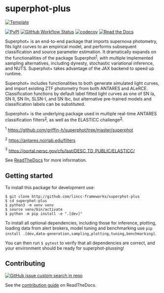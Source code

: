 # superphot-plus

[![Template](https://img.shields.io/badge/Template-LINCC%20Frameworks%20Python%20Project%20Template-brightgreen)](https://lincc-ppt.readthedocs.io/en/latest/)

[DOI]: TODO
[![PyPI](https://img.shields.io/pypi/v/superphot-plus?color=blue&logo=pypi&logoColor=white)](https://pypi.org/project/superphot-plus/)
[![GitHub Workflow Status](https://img.shields.io/github/actions/workflow/status/lincc-frameworks/superphot-plus/smoke-test.yml)](https://github.com/lincc-frameworks/superphot-plus/actions/workflows/smoke-test.yml)
[![codecov](https://codecov.io/gh/lincc-frameworks/superphot-plus/branch/main/graph/badge.svg)](https://codecov.io/gh/lincc-frameworks/superphot-plus)
[![Read the Docs](https://img.shields.io/readthedocs/superphot-plus)](https://superphot-plus.readthedocs.io/)

Superphot+ is an end-to-end package that imports supernova photometry, fits light curves to an empirical model, and performs subsequent classification and source parameter estimation. It dramatically expands on the functionalities of the package Superphot<sup>[1](#note1)</sup>, with multiple implemented sampling alternatives, including dynesty, stochastic variational inference, and NUTS. Superphot+ takes advantage of the JAX backend to speed up runtime.

Superphot+ includes functionalities to both generate simulated light curves, and import existing ZTF photometry from both ANTARES and ALeRCE. Classification functions by default label fitted light curves as one of SN Ia, SN II, SN IIn, SLSN-I, and SN Ibc, but alternative pre-trained models and classification labels can be substituted.

Superphot+ is the underlying package used in multiple real-time ANTARES classification filters<sup>[2](#note2)</sup>, as well as the ELASTICC challenge<sup>[3](#note3)</sup>.


<a name="note1"><sup>1</sup></a> https://github.com/griffin-h/superphot/tree/master/superphot

<a name="note2"><sup>2</sup></a> https://antares.noirlab.edu/filters

<a name="note3"><sup>3</sup></a> https://portal.nersc.gov/cfs/lsst/DESC_TD_PUBLIC/ELASTICC/ 


See [ReadTheDocs](https://superphot-plus.readthedocs.io/) for more information.

## Getting started

To install this package for development use:

```
$ git clone http://github.com/lincc-frameworks/superphot-plus
$ cd superphot-plus
$ python3 -m venv venv
$ source venv/bin/activate
$ python -m pip install -e ".[dev]"
```

To install all optional dependencies, including those for inference, plotting, loading
data from alert brokers, model tuning and benchmarking use 
`pip install .[dev,data-generation,sampling,plotting,tuning,benchmarking]`.

You can then run `$ pytest` to verify that all dependencies are correct,
and your environment should be ready for superphot-plussing!

## Contributing

[![GitHub issue custom search in repo](https://img.shields.io/github/issues-search/lincc-frameworks/superphot-plus?color=purple&label=Good%20first%20issues&query=is%3Aopen%20label%3A%22good%20first%20issue%22)](https://github.com/lincc-frameworks/superphot-plus/issues?q=is%3Aissue+is%3Aopen+label%3A%22good+first+issue%22)

See the [contribution guide](https://superphot-plus.readthedocs.io/en/latest/contributing.html) on ReadTheDocs.